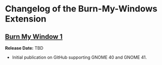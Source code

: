 # Changelog of the Burn-My-Windows Extension

## [Burn My Window 1](https://github.com/schneegans/Burn-My-Windows/releases/tag/v1)

**Release Date:** TBD

* Initial publication on GitHub supporting GNOME 40 and GNOME 41.
